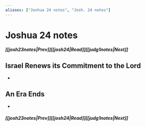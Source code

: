 ```yaml
---
aliases: ["Joshua 24 notes", "Josh. 24 notes"]
---
```

# Joshua 24 notes
##### <span class=arrow-left></span>[[josh23notes|Prev]]<span class=navigation-separator></span>[[josh24|Read]]<span class=navigation-separator></span>[[judg1notes|Next]]<span class=arrow-right></span>
## Israel Renews its Commitment to the Lord
- 
## An Era Ends
- 
##### <span class=arrow-left></span>[[josh23notes|Prev]]<span class=navigation-separator></span>[[josh24|Read]]<span class=navigation-separator></span>[[judg1notes|Next]]<span class=arrow-right></span>